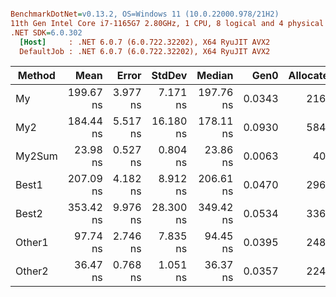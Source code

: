 ``` ini

BenchmarkDotNet=v0.13.2, OS=Windows 11 (10.0.22000.978/21H2)
11th Gen Intel Core i7-1165G7 2.80GHz, 1 CPU, 8 logical and 4 physical cores
.NET SDK=6.0.302
  [Host]     : .NET 6.0.7 (6.0.722.32202), X64 RyuJIT AVX2
  DefaultJob : .NET 6.0.7 (6.0.722.32202), X64 RyuJIT AVX2


```
| Method |      Mean |    Error |    StdDev |    Median |   Gen0 | Allocated |
|------- |----------:|---------:|----------:|----------:|-------:|----------:|
|     My | 199.67 ns | 3.977 ns |  7.171 ns | 197.76 ns | 0.0343 |     216 B |
|    My2 | 184.44 ns | 5.517 ns | 16.180 ns | 178.11 ns | 0.0930 |     584 B |
| My2Sum |  23.98 ns | 0.527 ns |  0.804 ns |  23.86 ns | 0.0063 |      40 B |
|  Best1 | 207.09 ns | 4.182 ns |  8.912 ns | 206.61 ns | 0.0470 |     296 B |
|  Best2 | 353.42 ns | 9.976 ns | 28.300 ns | 349.42 ns | 0.0534 |     336 B |
| Other1 |  97.74 ns | 2.746 ns |  7.835 ns |  94.45 ns | 0.0395 |     248 B |
| Other2 |  36.47 ns | 0.768 ns |  1.051 ns |  36.37 ns | 0.0357 |     224 B |
